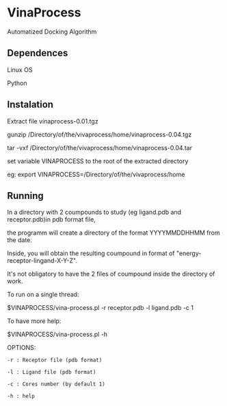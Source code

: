 # VinaProcess
Automatized Docking Algorithm

## Dependences
Linux OS

Python

## Instalation

Extract file vinaprocess-0.01.tgz

gunzip /Directory/of/the/vivaprocess/home/vinaprocess-0.04.tgz

tar -vxf /Directory/of/the/vivaprocess/home/vinaprocess-0.04.tar


set variable VINAPROCESS to the root of the extracted directory 

eg: export VINAPROCESS=/Directory/of/the/vivaprocess/home

## Running

In a directory with 2 coumpounds to study (eg ligand.pdb and receptor.pdb)in pdb format file,

the programm will create a directory of the format YYYYMMDDHHMM from the date.

Inside, you will obtain the resulting coumpound in format of "energy-receptor-lingand-X-Y-Z". 

It's not obligatory to have the 2 files of coumpound inside the directory of work.

To run on a single thread:

$VINAPROCESS/vina-process.pl -r receptor.pdb -l ligand.pdb -c 1 

To have more help:

$VINAPROCESS/vina-process.pl -h

  OPTIONS:
  
    -r : Receptor file (pdb format)
    
    -l : Ligand file (pdb format)
    
    -c : Cores number (by default 1)
    
    -h : help
